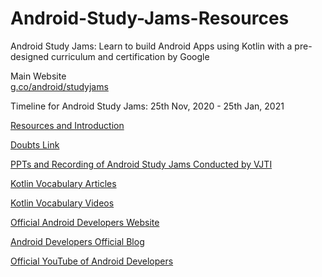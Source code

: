 # Android-Study-Jams-Resources

Android Study Jams: Learn to build Android Apps using Kotlin with a pre-designed curriculum and certification by Google

Main Website<br>
<a href="https://g.co/android/studyjams">g.co/android/studyjams</a>
 
Timeline for Android Study Jams:
25th Nov, 2020 - 25th Jan, 2021

<a href="https://docs.google.com/document/d/1lSjvcoQS1f2HddIF67BQx0b8adInJKwOLk8qGfATTO8/edit?usp=sharing" target="_blank"> Resources and Introduction </a>

<a href="https://bit.ly/kotlin-doubts" target="_blank">Doubts Link</a>

<a href="https://docs.google.com/document/d/18X2HasaeeoCNpyIigaUtoxZ4UUPn8lxBtiRD3EARnzQ/edit?usp=sharing"
 target="_blank">PPTs and Recording of Android Study Jams Conducted by VJTI</a>

<a href="https://medium.com/androiddevelopers/tagged/kotlin-vocabulary"
 target="_blank"> Kotlin Vocabulary Articles </a>

<a href="https://www.youtube.com/playlist?list=PLWz5rJ2EKKc_T0fSZc9obnmnWcjvmJdw_"
 target="_blank">Kotlin Vocabulary Videos</a>

<a href="https://developer.android.com/"
 target="_blank">Official Android Developers Website</a>

<a href="https://android-developers.googleblog.com"
 target="_blank">Android Developers Official Blog</a>

<a href="https://www.youtube.com/user/androiddevelopers"
 target="_blank">Official YouTube of Android Developers</a>


















